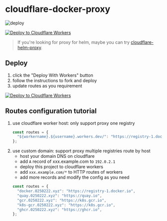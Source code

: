 # cloudflare-docker-proxy

![deploy](https://github.com/ciiiii/cloudflare-docker-proxy/actions/workflows/deploy.yaml/badge.svg)

[![Deploy to Cloudflare Workers](https://deploy.workers.cloudflare.com/button)](https://deploy.workers.cloudflare.com/?url=https://github.com/khalidzk/cloudflare-docker-proxy)

> If you're looking for proxy for helm, maybe you can try [cloudflare-helm-proxy](https://github.com/khalidzk/cloudflare-helm-proxy).

## Deploy

1. click the "Deploy With Workers" button
2. follow the instructions to fork and deploy
3. update routes as you requirement

[![Deploy to Cloudflare Workers](https://deploy.workers.cloudflare.com/button)](https://deploy.workers.cloudflare.com/?url=[https://github.com/khalidzk/cloudflare-docker-proxy)

## Routes configuration tutorial

1. use cloudflare worker host: only support proxy one registry
   ```javascript
   const routes = {
     "${workername}.${username}.workers.dev/": "https://registry-1.docker.io",
   };
   ```
2. use custom domain: support proxy multiple registries route by host
   - host your domain DNS on cloudflare
   - add `A` record of xxx.example.com to `192.0.2.1`
   - deploy this project to cloudflare workers
   - add `xxx.example.com/*` to HTTP routes of workers
   - add more records and modify the config as you need
   ```javascript
   const routes = {
     "docker.0250222.xyz": "https://registry-1.docker.io",
     "quay.0250222.xyz": "https://quay.io",
     "gcr.0250222.xyz": "https://k8s.gcr.io",
     "k8s-gcr.0250222.xyz": "https://k8s.gcr.io",
     "ghcr.0250222.xyz": "https://ghcr.io",
   };
   ```

